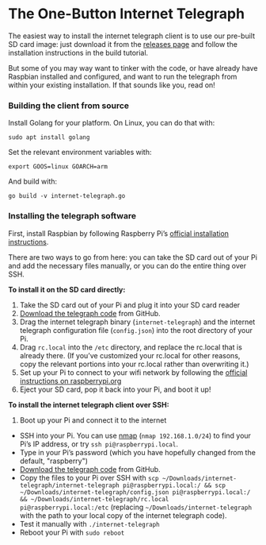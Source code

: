 # The One-Button Internet Telegraph

The easiest way to install the internet telegraph client is to use our pre-built SD card image: just download it from the [releases page](https://github.com/TheAutodidacts/InternetTelegraph/releases) and follow the installation instructions in the build tutorial.

But some of you may way want to tinker with the code, or have already have Raspbian installed and configured, and want to run the telegraph from within your existing installation. If that sounds like you, read on!

### Building the client from source

Install Golang for your platform. On Linux, you can do that with:

```
sudo apt install golang
```

Set the relevant environment variables with:

```
export GOOS=linux GOARCH=arm
```

And build with:

```
go build -v internet-telegraph.go
```

### Installing the telegraph software

First, install Raspbian by following Raspberry Pi’s [official installation instructions](https://www.raspberrypi.org/documentation/installation/).

There are two ways to go from here: you can take the SD card out of your Pi and add the necessary files manually, or you can do the entire thing over SSH.

**To install it on the SD card directly:**

1. Take the SD card out of your Pi and plug it into your SD card reader
2. [Download the telegraph code](https://github.com/TheAutodidacts/InternetTelegraph/archive/master.zip) from GitHub.
3. Drag the internet telegraph binary (`internet-telegraph`) and the internet telegraph configuration file (`config.json`) into the root directory of your Pi.
4. Drag `rc.local` into the `/etc` directory, and replace the rc.local that is already there. (If you’ve customized your rc.local for other reasons, copy the relevant portions into your rc.local rather than overwriting it.)
5. Set up your Pi to connect to your wifi network by following the [official instructions on raspberrypi.org](https://www.raspberrypi.org/documentation/configuration/wireless/wireless-cli.md)
6. Eject your SD card, pop it back into your Pi, and boot it up!

**To install the internet telegraph client over SSH:**

1. Boot up your Pi and connect it to the internet
- SSH into your Pi. You can use [nmap](http://nmap.org) (`nmap 192.168.1.0/24`) to find your Pi’s IP address, or try `ssh pi@raspberrypi.local`.
- Type in your Pi’s password (which you have hopefully changed from the default, "raspberry")
- [Download the telegraph code](https://github.com/TheAutodidacts/InternetTelegraph/archive/master.zip) from GitHub.
- Copy the files to your Pi over SSH with ```scp ~/Downloads/internet-telegraph/internet-telegraph pi@raspberrypi.local:/ && scp ~/Downloads/internet-telegraph/config.json pi@raspberrypi.local:/ && ~/Downloads/internet-telegraph/rc.local pi@raspberrypi.local:/etc``` (replacing `~/Downloads/internet-telegraph` with the path to your local copy of the internet telegraph code).
- Test it manually with `./internet-telegraph`
- Reboot your Pi with `sudo reboot`
